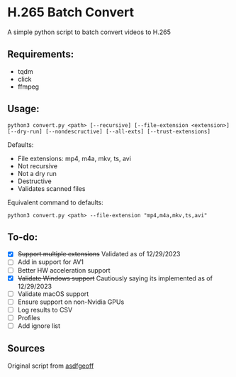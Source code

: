 # H.265 Batch Convert

A simple python script to batch convert videos to H.265

## Requirements:

 - tqdm
 - click
 - ffmpeg

## Usage:

```
python3 convert.py <path> [--recursive] [--file-extension <extension>] [--dry-run] [--nondescructive] [--all-exts] [--trust-extensions]
```

Defaults:
 - File extensions: mp4, m4a, mkv, ts, avi
 - Not recursive
 - Not a dry run
 - Destructive
 - Validates scanned files

Equivalent command to defaults:

```
python3 convert.py <path> --file-extension "mp4,m4a,mkv,ts,avi"
```

## To-do:

 - [x] ~~Support multiple extensions~~ Validated as of 12/29/2023
 - [ ] Add in support for AV1
 - [ ] Better HW acceleration support
 - [x] ~~Validate Windows support~~ Cautiously saying its implemented as of 12/29/2023
 - [ ] Validate macOS support
 - [ ] Ensure support on non-Nvidia GPUs
 - [ ] Log results to CSV
 - [ ] Profiles
 - [ ] Add ignore list

## Sources

Original script from [asdfgeoff](https://gist.github.com/asdfgeoff/62b155ee4ea6b81c9175c39ec2d22e9a)
